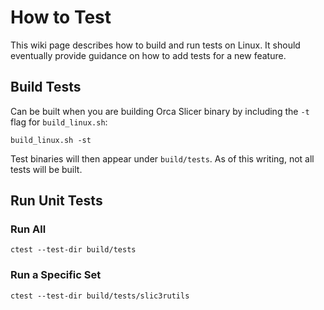 # How to Test

This wiki page describes how to build and run tests on Linux. It should eventually provide guidance on how to add tests for a new feature.

## Build Tests

Can be built when you are building Orca Slicer binary by including the `-t` flag for `build_linux.sh`:

```
build_linux.sh -st
```

Test binaries will then appear under `build/tests`. As of this writing, not all tests will be built.

## Run Unit Tests

### Run All

```
ctest --test-dir build/tests
```

### Run a Specific Set

```
ctest --test-dir build/tests/slic3rutils
```
